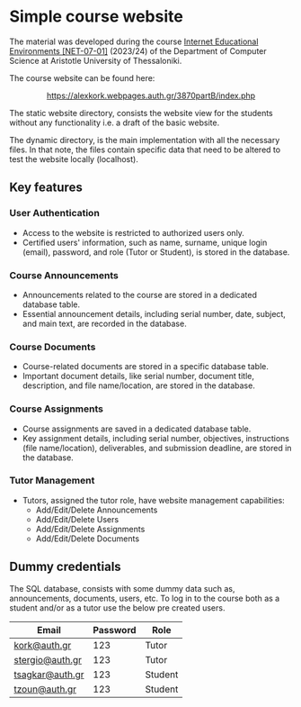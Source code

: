 # Simple course website

The material was developed during the course [Internet Educational Environments
[NET-07-01]](https://elearning.auth.gr/course/view.php?id=8120) (2023/24) of the
Department of Computer Science at Aristotle University of Thessaloniki.<br/> 

The course website can be found here: 

<p align="center">
<a href="https://alexkork.webpages.auth.gr/3870partB/index.php"> https://alexkork.webpages.auth.gr/3870partB/index.php </a>
</p>

The static website directory, consists the website view for the students without
any functionality i.e. a draft of the basic website.

The dynamic directory, is the main implementation with all the necessary files.
In that note, the files contain specific data that need to be altered to test
the website locally (localhost).

## Key features

### User Authentication
- Access to the website is restricted to authorized users only.
- Certified users' information, such as name, surname, unique login (email), 
password, and role (Tutor or Student), is stored in the database.

### Course Announcements
- Announcements related to the course are stored in a dedicated database table.
- Essential announcement details, including serial number, date, subject, and 
main text, are recorded in the database.

### Course Documents
- Course-related documents are stored in a specific database table.
- Important document details, like serial number, document title, description, 
and file name/location, are stored in the database.

### Course Assignments
- Course assignments are saved in a dedicated database table.
- Key assignment details, including serial number, objectives, instructions 
(file name/location), deliverables, and submission deadline, are stored in the 
database.

### Tutor Management
- Tutors, assigned the tutor role, have website management capabilities:
    - Add/Edit/Delete Announcements
    - Add/Edit/Delete Users
    - Add/Edit/Delete Assignments
    - Add/Edit/Delete Documents

## Dummy credentials 

The SQL database, consists with some dummy data such as, announcements, 
documents, users, etc. To log in to the course both as a student and/or as a 
tutor use the below pre created users.

| Email | Password | Role |
| ------------- | ------------- | ------------- |
| kork@auth.gr | 123  | Tutor  |
| stergio@auth.gr | 123 | Tutor |
| tsagkar@auth.gr | 123  | Student  |
| tzoun@auth.gr | 123 | Student |
